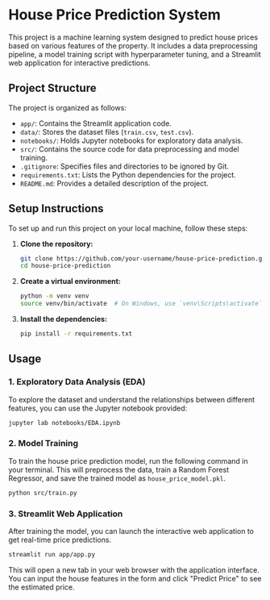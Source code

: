 # House Price Prediction System

This project is a machine learning system designed to predict house prices based on various features of the property. It includes a data preprocessing pipeline, a model training script with hyperparameter tuning, and a Streamlit web application for interactive predictions.

## Project Structure

The project is organized as follows:

- `app/`: Contains the Streamlit application code.
- `data/`: Stores the dataset files (`train.csv`, `test.csv`).
- `notebooks/`: Holds Jupyter notebooks for exploratory data analysis.
- `src/`: Contains the source code for data preprocessing and model training.
- `.gitignore`: Specifies files and directories to be ignored by Git.
- `requirements.txt`: Lists the Python dependencies for the project.
- `README.md`: Provides a detailed description of the project.

## Setup Instructions

To set up and run this project on your local machine, follow these steps:

1.  **Clone the repository:**
    ```bash
    git clone https://github.com/your-username/house-price-prediction.git
    cd house-price-prediction
    ```

2.  **Create a virtual environment:**
    ```bash
    python -m venv venv
    source venv/bin/activate  # On Windows, use `venv\Scripts\activate`
    ```

3.  **Install the dependencies:**
    ```bash
    pip install -r requirements.txt
    ```

## Usage

### 1. Exploratory Data Analysis (EDA)

To explore the dataset and understand the relationships between different features, you can use the Jupyter notebook provided:

```bash
jupyter lab notebooks/EDA.ipynb
```

### 2. Model Training

To train the house price prediction model, run the following command in your terminal. This will preprocess the data, train a Random Forest Regressor, and save the trained model as `house_price_model.pkl`.

```bash
python src/train.py
```

### 3. Streamlit Web Application

After training the model, you can launch the interactive web application to get real-time price predictions.

```bash
streamlit run app/app.py
```

This will open a new tab in your web browser with the application interface. You can input the house features in the form and click "Predict Price" to see the estimated price. 